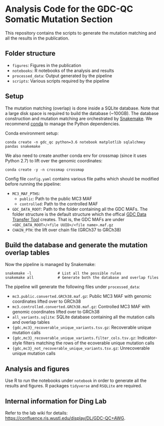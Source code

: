 # Analysis Code for the GDC-QC Somatic Mutation Section
This repository contains the scripts to generate the mutation matching and all the results in the publication.


## Folder structure
- `figures`: Figures in the publication
- `notebooks`: R notebooks of the analysis and results 
- `processed_data`: Output generated by the pipeline
- `scripts`: Various scripts required by the pipeline


## Setup
The mutation matching (overlap) is done inside a SQLite database. Note that a large disk space is required to build the database (~100GB). The database construction and mutation matching are orchestrated by [Snakemake]. We recommend [conda] to manage the Python dependencies.

Conda environment setup:

    conda create -n gdc_qc python=3.6 notebook matplotlib sqlalchmey pandas snakemake

We also need to create another conda env for crossmap (since it uses Python 2.7) to lift over the genomic coordinates:

    conda create -y -n crossmap crossmap

Config file `config.yaml` contains various file paths which should be modified before running the pipeline:

- `MC3_MAF_PTHS`: 
    - `public`: Path to the public MC3 MAF
    - `controlled`: Path to the controlled MAF
- `GDC_DATA_ROOT`: Path to the folder containing all the GDC MAFs. The folder structure is the default structure which the offical [GDC Data Transfer Tool][gdc-client] creates. That is, the GDC MAFs are under `<GDC_DATA_ROOT>/<file UUID>/<file name>.maf.gz`
- `CHAIN_PTH`: the lift over chain file (GRCh37 to GRCh38)


## Build the database and generate the mutation overlap tables
Now the pipeline is managed by Snakemake:

    snakemake -l            # List all the possible rules
    snakemake all           # Generate both the database and overlap files

The pipeline will generate the following files under `processed_data`:

- `mc3.public.converted.GRCh38.maf.gz`: Public MC3 MAF with genomic coordinates lifted over to GRCh38
- `mc3.controlled.converted.GRCh38.maf.gz`: Controlled MC3 MAF with genomic coordinates lifted over to GRCh38
- `all_variants.sqlite`: SQLite database containing all the mutation calls and overlap tables
- `{gdc,mc3}_recoverable_unique_variants.tsv.gz`: Recoverable unique mutation calls
- `{gdc,mc3}_recoverable_unique_variants.filter_cols.tsv.gz`: Indicator-style filters matching the rows of the ecoverable unique mutation calls
- `{gdc,mc3}_not_recoverable_unique_variants.tsv.gz`: Unrecoverable unique mutation calls

[Snakemake]: https://snakemake.readthedocs.io/en/stable/
[conda]: https://conda.io/docs/
[gdc-client]: https://gdc.cancer.gov/access-data/gdc-data-transfer-tool


## Analysis and figures
Use R to run the notebooks under `notebook` in order to generate all the results and figures. R packages `tidyverse` and `RSQLite` are required.


## Internal information for Ding Lab
Refer to the lab wiki for details: <https://confluence.ris.wustl.edu/display/DL/GDC-QC+AWG>.
